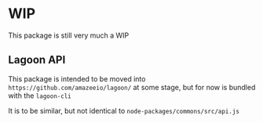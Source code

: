 # WIP

This package is still very much a WIP

## Lagoon API

This package is intended to be moved into `https://github.com/amazeeio/lagoon/` at some stage, but for now is bundled with the `lagoon-cli`

It is to be similar, but not identical to `node-packages/commons/src/api.js`
